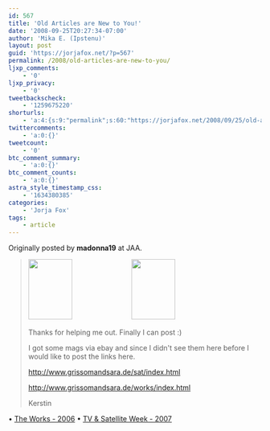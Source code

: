 ```yaml
---
id: 567
title: 'Old Articles are New to You!'
date: '2008-09-25T20:27:34-07:00'
author: 'Mika E. (Ipstenu)'
layout: post
guid: 'https://jorjafox.net/?p=567'
permalink: /2008/old-articles-are-new-to-you/
ljxp_comments:
    - '0'
ljxp_privacy:
    - '0'
tweetbackscheck:
    - '1259675220'
shorturls:
    - 'a:4:{s:9:"permalink";s:60:"https://jorjafox.net/2008/09/25/old-articles-are-new-to-you/";s:7:"tinyurl";s:25:"http://tinyurl.com/lnxuof";s:4:"isgd";s:18:"http://is.gd/534xK";s:5:"bitly";s:20:"http://bit.ly/5YMeRo";}'
twittercomments:
    - 'a:0:{}'
tweetcount:
    - '0'
btc_comment_summary:
    - 'a:0:{}'
btc_comment_counts:
    - 'a:0:{}'
astra_style_timestamp_css:
    - '1634380385'
categories:
    - 'Jorja Fox'
tags:
    - article
---
```


Originally posted by <b>madonna19</b> at JAA.

<blockquote>
<a href="http://pics.livejournal.com/madonna19/pic/0004f3yg/"><img height="120" width="87" border="0" alt="" src="http://pics.livejournal.com/madonna19/pic/0004f3yg" /></a>&nbsp;&nbsp;&nbsp;&nbsp;&nbsp;&nbsp;&nbsp;&nbsp;&nbsp;&nbsp;&nbsp;&nbsp;&nbsp;&nbsp;&nbsp;&nbsp;&nbsp;&nbsp;&nbsp;&nbsp;&nbsp;&nbsp;&nbsp;&nbsp;&nbsp;&nbsp;&nbsp;&nbsp;&nbsp; <a href="http://pics.livejournal.com/madonna19/pic/0004gaqw/"><img height="120" width="87" border="0" alt="" src="http://pics.livejournal.com/madonna19/pic/0004gaqw" /></a>

Thanks for helping me out. Finally I can post :)

I got some mags via ebay and since I didn&#39;t see them here before I would like to post the links here.

http://www.grissomandsara.de/sat/index.html

http://www.grissomandsara.de/works/index.html

Kerstin
</blockquote>

&bull; <a href="https://jorjafox.net/wiki/The_Works_%28July_2006%29">The Works - 2006</a>
&bull; <a href="https://jorjafox.net/wiki/TV_%26_Satellite_Week_%2827_January_-_2_February_2007%29">TV & Satellite Week - 2007</a>

